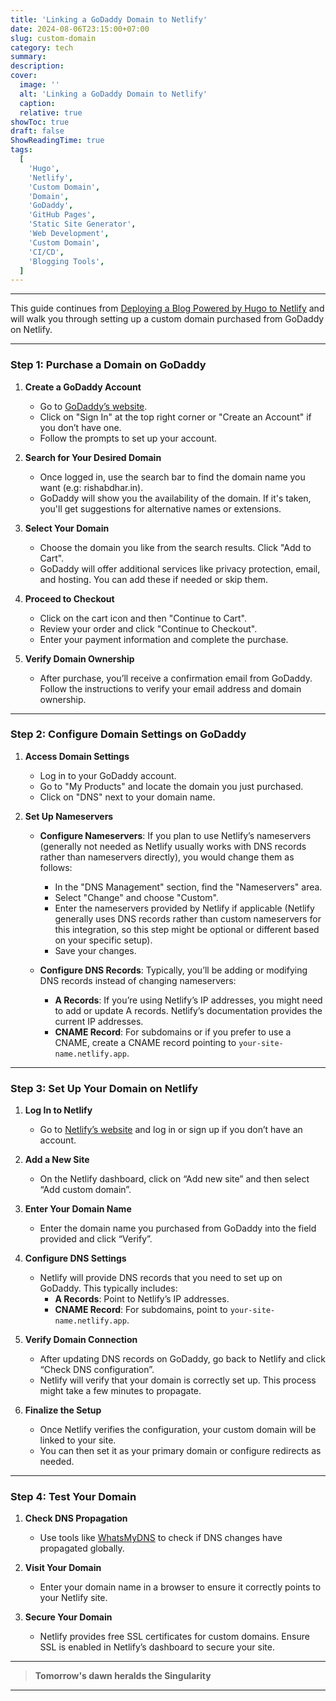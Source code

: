 ```yaml
---
title: 'Linking a GoDaddy Domain to Netlify'
date: 2024-08-06T23:15:00+07:00
slug: custom-domain
category: tech
summary:
description:
cover:
  image: ''
  alt: 'Linking a GoDaddy Domain to Netlify'
  caption:
  relative: true
showToc: true
draft: false
ShowReadingTime: true
tags:
  [
    'Hugo',
    'Netlify',
    'Custom Domain',
    'Domain',
    'GoDaddy',
    'GitHub Pages',
    'Static Site Generator',
    'Web Development',
    'Custom Domain',
    'CI/CD',
    'Blogging Tools',
  ]
---
```


---

This guide continues from [Deploying a Blog Powered by Hugo to Netlify](https://rishabdhar.in/tech-write-up/deploy-hugo/) and will walk you through setting up a custom domain purchased from GoDaddy on Netlify.

---

### Step 1: Purchase a Domain on GoDaddy

1. **Create a GoDaddy Account**

   - Go to [GoDaddy’s website](https://www.godaddy.com/).
   - Click on "Sign In" at the top right corner or "Create an Account" if you don’t have one.
   - Follow the prompts to set up your account.

2. **Search for Your Desired Domain**

   - Once logged in, use the search bar to find the domain name you want (e.g: rishabdhar.in).
   - GoDaddy will show you the availability of the domain. If it's taken, you'll get suggestions for alternative names or extensions.

3. **Select Your Domain**

   - Choose the domain you like from the search results. Click "Add to Cart".
   - GoDaddy will offer additional services like privacy protection, email, and hosting. You can add these if needed or skip them.

4. **Proceed to Checkout**

   - Click on the cart icon and then "Continue to Cart".
   - Review your order and click "Continue to Checkout".
   - Enter your payment information and complete the purchase.

5. **Verify Domain Ownership**
   - After purchase, you’ll receive a confirmation email from GoDaddy. Follow the instructions to verify your email address and domain ownership.

---

### Step 2: Configure Domain Settings on GoDaddy

1. **Access Domain Settings**

   - Log in to your GoDaddy account.
   - Go to "My Products" and locate the domain you just purchased.
   - Click on "DNS" next to your domain name.

2. **Set Up Nameservers**

   - **Configure Nameservers**: If you plan to use Netlify’s nameservers (generally not needed as Netlify usually works with DNS records rather than nameservers directly), you would change them as follows:

     - In the "DNS Management" section, find the "Nameservers" area.
     - Select "Change" and choose "Custom".
     - Enter the nameservers provided by Netlify if applicable (Netlify generally uses DNS records rather than custom nameservers for this integration, so this step might be optional or different based on your specific setup).
     - Save your changes.

   - **Configure DNS Records**: Typically, you’ll be adding or modifying DNS records instead of changing nameservers:
     - **A Records**: If you’re using Netlify’s IP addresses, you might need to add or update A records. Netlify’s documentation provides the current IP addresses.
     - **CNAME Record**: For subdomains or if you prefer to use a CNAME, create a CNAME record pointing to `your-site-name.netlify.app`.

---

### Step 3: Set Up Your Domain on Netlify

1. **Log In to Netlify**

   - Go to [Netlify’s website](https://www.netlify.com/) and log in or sign up if you don’t have an account.

2. **Add a New Site**

   - On the Netlify dashboard, click on “Add new site” and then select “Add custom domain”.

3. **Enter Your Domain Name**

   - Enter the domain name you purchased from GoDaddy into the field provided and click “Verify”.

4. **Configure DNS Settings**

   - Netlify will provide DNS records that you need to set up on GoDaddy. This typically includes:
     - **A Records**: Point to Netlify’s IP addresses.
     - **CNAME Record**: For subdomains, point to `your-site-name.netlify.app`.

5. **Verify Domain Connection**

   - After updating DNS records on GoDaddy, go back to Netlify and click “Check DNS configuration”.
   - Netlify will verify that your domain is correctly set up. This process might take a few minutes to propagate.

6. **Finalize the Setup**
   - Once Netlify verifies the configuration, your custom domain will be linked to your site.
   - You can then set it as your primary domain or configure redirects as needed.

---

### Step 4: Test Your Domain

1. **Check DNS Propagation**

   - Use tools like [WhatsMyDNS](https://www.whatsmydns.net/) to check if DNS changes have propagated globally.

2. **Visit Your Domain**

   - Enter your domain name in a browser to ensure it correctly points to your Netlify site.

3. **Secure Your Domain**
   - Netlify provides free SSL certificates for custom domains. Ensure SSL is enabled in Netlify’s dashboard to secure your site.

---

> **Tomorrow's dawn heralds the Singularity**

---
